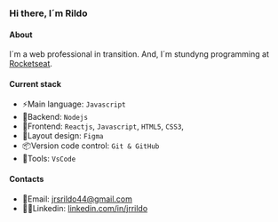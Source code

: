 ### Hi there, I´m Rildo


#### About
I´m a web professional in transition. And, I´m stundyng programming at [Rocketseat](https://potenciatech.rocketseat.com.br/).


#### Current stack
- ⚡️Main language: `Javascript`
- 📡Backend: `Nodejs`
- 🎉Frontend: `Reactjs`, `Javascript`, `HTML5`, `CSS3`, 
- 🎨Layout design: `Figma`
- 📦️Version code control: `Git & GitHub`
- 🔨Tools: `VsCode`

#### Contacts 

- 📧Email: jrsrildo44@gmail.com
- 🧑‍💻Linkedin: [linkedin.com/in/jrrildo](https://www.linkedin.com/in/jrrildo/?originalSubdomain=br)

